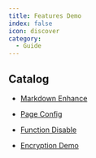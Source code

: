```yaml
---
title: Features Demo
index: false
icon: discover
category:
  - Guide
---
```


## Catalog

- [Markdown Enhance](src/en/demo/markdown.md)

- [Page Config](src/en/demo/page.md)

- [Function Disable](src/en/demo/disable.md)

- [Encryption Demo](src/en/demo/encrypt.md)
